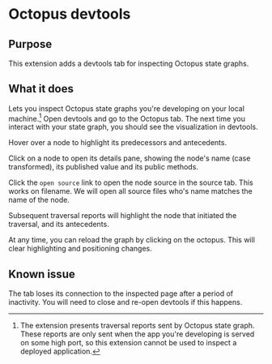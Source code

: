 # Octopus devtools

## Purpose

This extension adds a devtools tab for inspecting Octopus state graphs.

## What it does

Lets you inspect Octopus state graphs you're developing on your local machine.[^1] Open devtools and go to the Octopus tab. The next time you interact with your state graph, you should see the visualization in devtools.

Hover over a node to highlight its predecessors and antecedents.

Click on a node to open its details pane, showing the node's name (case transformed), its published value and its public methods.

Click the `open source` link to open the node source in the source tab. This works on filename. We will open all source files who's name matches the name of the node.

Subsequent traversal reports will highlight the node that initiated the traversal, and its antecedents.

At any time, you can reload the graph by clicking on the octopus. This will clear highlighting and positioning changes.

## Known issue

The tab loses its connection to the inspected page after a period of inactivity. You will need to close and re-open devtools if this happens.








[^1]: The extension presents traversal reports sent by Octopus state graph. These reports are only sent when the app you're developing is served on some high port, so this extension cannot be used to inspect a deployed application.
